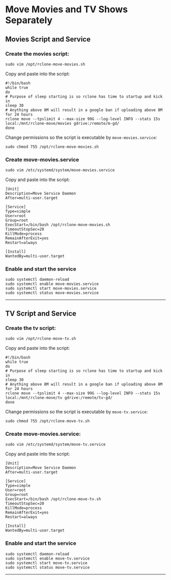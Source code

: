 # Move Movies and TV Shows Separately
## Movies Script and Service
### Create the movies script:

    sudo vim /opt/rclone-move-movies.sh

Copy and paste into the script:

    #!/bin/bash
    while true
    do
    # Purpose of sleep starting is so rclone has time to startup and kick in
    sleep 30
    # Anything above 8M will result in a google ban if uploading above 8M for 24 hours
    rclone move --tpslimit 4 --max-size 99G --log-level INFO --stats 15s local:/mnt/rclone-move/movies gdrive:/remote/m-gd/
    done

Change permissions so the script is executable by `move-movies.service`:

    sudo chmod 755 /opt/rclone-move-movies.sh

### Create move-movies.service

    sudo vim /etc/systemd/system/move-movies.service
    
Copy and paste into the script:

    [Unit]
    Description=Move Service Daemon
    After=multi-user.target

    [Service]
    Type=simple
    User=root
    Group=root
    ExecStart=/bin/bash /opt/rclone-move-movies.sh
    TimeoutStopSec=20
    KillMode=process
    RemainAfterExit=yes
    Restart=always

    [Install]
    WantedBy=multi-user.target

### Enable and start the service

    sudo systemctl daemon-reload
    sudo systemctl enable move-movies.service
    sudo systemctl start move-movies.service
    sudo systemctl status move-movies.service

---

## TV Script and Service
### Create the tv script:

    sudo vim /opt/rclone-move-tv.sh

Copy and paste into the script:

    #!/bin/bash
    while true
    do
    # Purpose of sleep starting is so rclone has time to startup and kick in
    sleep 30
    # Anything above 8M will result in a google ban if uploading above 8M for 24 hours
    rclone move --tpslimit 4 --max-size 99G --log-level INFO --stats 15s local:/mnt/rclone-move/tv gdrive:/remote/tv-gd/
    done

Change permissions so the script is executable by `move-tv.service`:

    sudo chmod 755 /opt/rclone-move-tv.sh

### Create move-movies.service:

    sudo vim /etc/systemd/system/move-tv.service
    
Copy and paste into the script:

    [Unit]
    Description=Move Service Daemon
    After=multi-user.target

    [Service]
    Type=simple
    User=root
    Group=root
    ExecStart=/bin/bash /opt/rclone-move-tv.sh
    TimeoutStopSec=20
    KillMode=process
    RemainAfterExit=yes
    Restart=always

    [Install]
    WantedBy=multi-user.target

### Enable and start the service

    sudo systemctl daemon-reload
    sudo systemctl enable move-tv.service
    sudo systemctl start move-tv.service
    sudo systemctl status move-tv.service

---